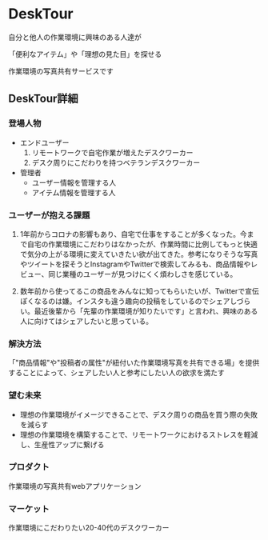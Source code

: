 # DeskTour

自分と他人の作業環境に興味のある人達が

「便利なアイテム」や「理想の見た目」を探せる

作業環境の写真共有サービスです

## **DeskTour詳細**
### **登場人物**

- エンドユーザー
    1. リモートワークで自宅作業が増えたデスクワーカー
    2. デスク周りにこだわりを持つベテランデスクワーカー
- 管理者
    - ユーザー情報を管理する人
    - アイテム情報を管理する人

### **ユーザーが抱える課題**

1. 1年前からコロナの影響もあり、自宅で仕事をすることが多くなった。今まで自宅の作業環境にこだわりはなかったが、作業時間に比例してもっと快適で気分の上がる環境に変えていきたい欲が出てきた。参考になりそうな写真やツイートを探そうとInstagramやTwitterで検索してみるも、商品情報やレビュー、同じ業種のユーザーが見つけにくく煩わしさを感じている。

2. 数年前から使ってるこの商品をみんなに知ってもらいたいが、Twitterで宣伝ぽくなるのは嫌。インスタも違う趣向の投稿をしているのでシェアしづらい。最近後輩から「先輩の作業環境が知りたいです」と言われ、興味のある人に向けてはシェアしたいと思っている。

### **解決方法**

「"商品情報"や"投稿者の属性"が紐付いた作業環境写真を共有できる場」を提供することによって、シェアしたい人と参考にしたい人の欲求を満たす

### 望む未来

- 理想の作業環境がイメージできることで、デスク周りの商品を買う際の失敗を減らす
- 理想の作業環境を構築することで、リモートワークにおけるストレスを軽減し、生産性アップに繋げる

### **プロダクト**

作業環境の写真共有webアプリケーション

### **マーケット**

作業環境にこだわりたい20-40代のデスクワーカー
